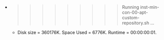 * >>>>>>>>> Running inst-min-con-00-apt-custom-repository.sh ...
  * Disk size = 360176K. Space Used = 6776K. Runtime = 00:00:00:01.

